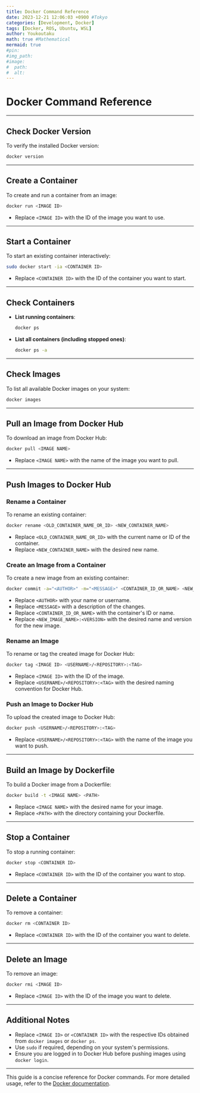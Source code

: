 ```yaml
---
title: Docker Command Reference
date: 2023-12-21 12:06:03 +0900 #Tokyo
categories: [Development, Docker]
tags: [Docker, ROS, Ubuntu, WSL]
author: Youkoutaku
math: true #Mathematical
mermaid: true
#pin: 
#img_path: 
#image:
#  path:
#  alt:
---
```


# Docker Command Reference

---

## Check Docker Version
To verify the installed Docker version:
```bash
docker version
```

---

## Create a Container
To create and run a container from an image:
```bash
docker run <IMAGE ID>
```
- Replace `<IMAGE ID>` with the ID of the image you want to use.

---

## Start a Container
To start an existing container interactively:
```bash
sudo docker start -ia <CONTAINER ID>
```
- Replace `<CONTAINER ID>` with the ID of the container you want to start.

---

## Check Containers
- **List running containers**:
  ```bash
  docker ps
  ```

- **List all containers (including stopped ones)**:
  ```bash
  docker ps -a
  ```

---

## Check Images
To list all available Docker images on your system:
```bash
docker images
```

---

## Pull an Image from Docker Hub
To download an image from Docker Hub:
```bash
docker pull <IMAGE NAME>
```
- Replace `<IMAGE NAME>` with the name of the image you want to pull.

---

## Push Images to Docker Hub

### Rename a Container
To rename an existing container:
```bash
docker rename <OLD_CONTAINER_NAME_OR_ID> <NEW_CONTAINER_NAME>
```
- Replace `<OLD_CONTAINER_NAME_OR_ID>` with the current name or ID of the container.
- Replace `<NEW_CONTAINER_NAME>` with the desired new name.

### Create an Image from a Container
To create a new image from an existing container:
```bash
docker commit -a="<AUTHOR>" -m="<MESSAGE>" <CONTAINER_ID_OR_NAME> <NEW_IMAGE_NAME>:<VERSION>
```
- Replace `<AUTHOR>` with your name or username.
- Replace `<MESSAGE>` with a description of the changes.
- Replace `<CONTAINER_ID_OR_NAME>` with the container's ID or name.
- Replace `<NEW_IMAGE_NAME>:<VERSION>` with the desired name and version for the new image.

### Rename an Image
To rename or tag the created image for Docker Hub:
```bash
docker tag <IMAGE ID> <USERNAME>/<REPOSITORY>:<TAG>
```
- Replace `<IMAGE ID>` with the ID of the image.
- Replace `<USERNAME>/<REPOSITORY>:<TAG>` with the desired naming convention for Docker Hub.

### Push an Image to Docker Hub
To upload the created image to Docker Hub:
```bash
docker push <USERNAME>/<REPOSITORY>:<TAG>
```
- Replace `<USERNAME>/<REPOSITORY>:<TAG>` with the name of the image you want to push.

---

## Build an Image by Dockerfile
To build a Docker image from a Dockerfile:
```bash
docker build -t <IMAGE NAME> <PATH>
```
- Replace `<IMAGE NAME>` with the desired name for your image.
- Replace `<PATH>` with the directory containing your Dockerfile.

---

## Stop a Container
To stop a running container:
```bash
docker stop <CONTAINER ID>
```
- Replace `<CONTAINER ID>` with the ID of the container you want to stop.

---

## Delete a Container
To remove a container:
```bash
docker rm <CONTAINER ID>
```
- Replace `<CONTAINER ID>` with the ID of the container you want to delete.

---

## Delete an Image
To remove an image:
```bash
docker rmi <IMAGE ID>
```
- Replace `<IMAGE ID>` with the ID of the image you want to delete.

---

## Additional Notes
- Replace `<IMAGE ID>` or `<CONTAINER ID>` with the respective IDs obtained from `docker images` or `docker ps`.
- Use `sudo` if required, depending on your system's permissions.
- Ensure you are logged in to Docker Hub before pushing images using `docker login`.

---

This guide is a concise reference for Docker commands. For more detailed usage, refer to the [Docker documentation](https://docs.docker.com/).
